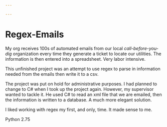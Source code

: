```yaml
---

---
```


# Regex-Emails
My org receives 100s of automated emails from our local *call-before-you-dig* organization every time they generate a ticket to locate our utilities.  The information is then entered into a spreadsheet.  Very labor intensive.

This unfinished project was an attempt to use regex to parse in information needed from the emails then write it to a csv.

The project was put on hold for administrative purposes.  I had planned to  change to C# when I took up the project again.  However, my supervisor wanted to tackle it.  He used C# to read an xml file that we are emailed, then the information is written to a database.  A much more elegant solution. 

I liked working with regex my first, and only, time.  It made sense to me.

Python 2.75
